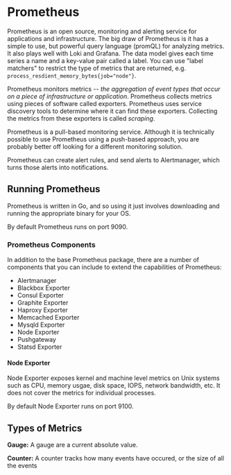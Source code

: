# Prometheus

Prometheus is an open source, monitoring and alerting service for applications and infrastructure. The big draw of Prometheus is it has a simple to use, but powerful query language (promQL) for analyzing metrics. It also plays well with Loki and Grafana. The data model gives each time series a name and a key-value pair called a label. You can use "label matchers" to restrict the type of metrics that are returned, e.g. `process_resdient_memory_bytes{job="node"}`.

Prometheus monitors metrics -- *the aggregation of event types that occur on a piece of infrastructure or application*. Prometheus collects metrics using pieces of software called exporters. Prometheus uses service discovery tools to determine where it can find these exporters. Collecting the metrics from these exporters is called *scraping*.

Prometheus is a pull-based monitoring service. Although it is technically possible to use Prometheus using a push-based approach, you are probably better off looking for a different monitoring solution.

Prometheus can create alert rules, and send alerts to Alertmanager, which turns those alerts into notifications.

## Running Prometheus

Prometheus is written in Go, and so using it just involves downloading and running the appropriate binary for your OS.

By default Prometheus runs on port 9090.

### Prometheus Components

In addition to the base Prometheus package, there are a number of components that you can include to extend the capabilities of Prometheus:

- Alertmanager
- Blackbox Exporter
- Consul Exporter
- Graphite Exporter
- Haproxy Exporter
- Memcached Exporter
- Mysqld Exporter
- Node Exporter
- Pushgateway
- Statsd Exporter

#### Node Exporter

Node Exporter exposes kernel and machine level metrics on Unix systems such as CPU, memory usgae, disk space, IOPS, network bandwidth, etc. It does not cover the metrics for individual processes.

By default Node Exporter runs on port 9100.

## Types of Metrics

**Gauge:** A gauge are a current absolute value.

**Counter:** A counter tracks how many events have occured, or the size of all the events
